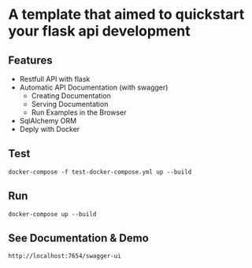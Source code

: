 # A template that aimed to quickstart your flask api development

## Features

+ Restfull API with flask
+ Automatic API Documentation (with swagger)
  - Creating Documentation
  - Serving Documentation
  - Run Examples in the Browser
+ SqlAlchemy ORM
+ Deply with Docker

## Test
    docker-compose -f test-docker-compose.yml up --build

## Run
    docker-compose up --build

## See Documentation & Demo
    http://localhost:7654/swagger-ui
